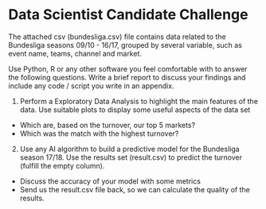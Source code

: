 # Data Scientist Candidate Challenge

The attached csv (bundesliga.csv) file contains data related to the Bundesliga seasons 09/10 - 16/17, grouped by several variable, such as event name, teams, channel and market.

Use Python, R or any other software you feel comfortable with to answer the following questions. Write a brief report to discuss your findings and include any code / script you write in an appendix.

1. Perform a Exploratory Data Analysis to highlight the main features of the data. Use suitable plots to display some useful aspects of the data set
 * Which are, based on the turnover, our top 5 markets?
 * Which was the match with the highest turnover?

2. Use any AI algorithm to build a predictive model for the Bundesliga season 17/18. Use the results set (result.csv) to predict the turnover (fulfill the empty column). 
 * Discuss the accuracy of your model with some metrics
 * Send us the result.csv file back, so we can calculate the quality of the results.
